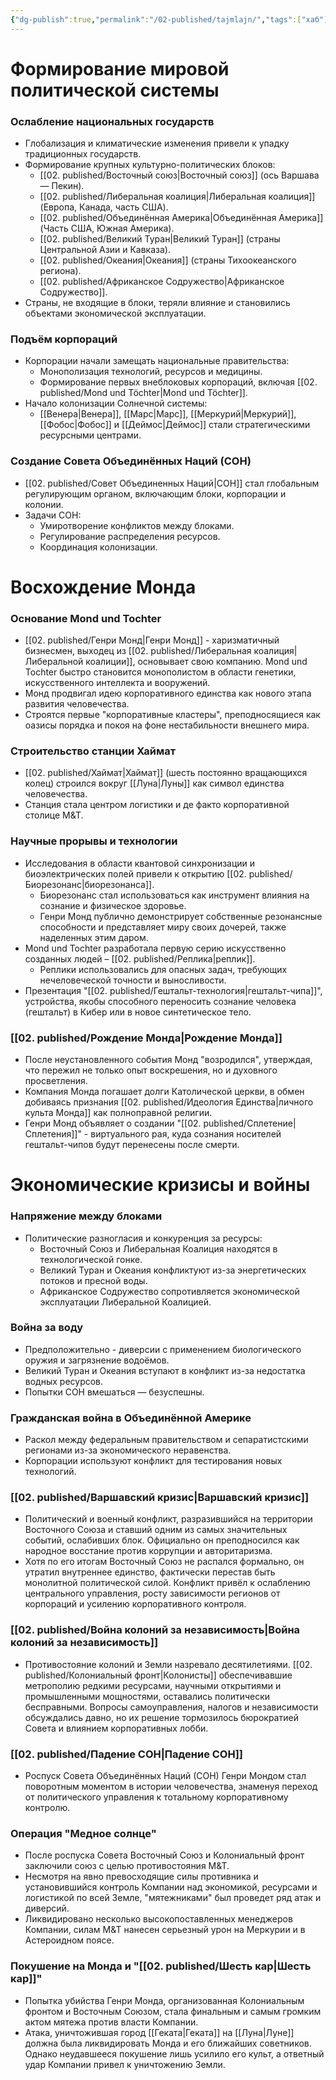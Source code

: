 ```yaml
---
{"dg-publish":true,"permalink":"/02-published/tajmlajn/","tags":["хаб"]}
---
```


# Формирование мировой политической системы

### Ослабление национальных государств
- Глобализация и климатические изменения привели к упадку традиционных государств.
- Формирование крупных культурно-политических блоков:
	- [[02. published/Восточный союз\|Восточный союз]] (ось Варшава — Пекин).
	- [[02. published/Либеральная коалиция\|Либеральная коалиция]] (Европа, Канада, часть США).
	- [[02. published/Объединённая Америка\|Объединённая Америка]] (Часть США, Южная Америка).
	- [[02. published/Великий Туран\|Великий Туран]] (страны Центральной Азии и Кавказа).
	- [[02. published/Океания\|Океания]] (страны Тихоокеанского региона).
	- [[02. published/Африканское Содружество\|Африканское Содружество]].
- Страны, не входящие в блоки, теряли влияние и становились объектами экономической эксплуатации.

### Подъём корпораций
- Корпорации начали замещать национальные правительства:
	- Монополизация технологий, ресурсов и медицины.
	- Формирование первых внеблоковых корпораций, включая [[02. published/Mond und Töchter\|Mond und Töchter]].
- Начало колонизации Солнечной системы:
  - [[Венера\|Венера]], [[Марс\|Марс]], [[Меркурий\|Меркурий]], [[Фобос\|Фобос]] и [[Деймос\|Деймос]] стали стратегическими ресурсными центрами.

### Создание Совета Объединённых Наций (СОН)
- [[02. published/Совет Объединенных Наций\|СОН]] стал глобальным регулирующим органом, включающим блоки, корпорации и колонии.
- Задачи СОН:
	- Умиротворение конфликтов между блоками.
	- Регулирование распределения ресурсов.
	- Координация колонизации.

# Восхождение Монда
### Основание Mond und Tochter
- [[02. published/Генри Монд\|Генри Монд]] - харизматичный бизнесмен, выходец из [[02. published/Либеральная коалиция\|Либеральной коалиции]], основывает свою компанию. Mond und Tochter быстро становится монополистом в области генетики, искусственного интеллекта и вооружений.
- Монд продвигал идею корпоративного единства как нового этапа развития человечества.
- Строятся первые "корпоративные кластеры", преподносящиеся как оазисы порядка и покоя на фоне нестабильности внешнего мира. 

### Строительство станции Хаймат
- [[02. published/Хаймат\|Хаймат]] (шесть постоянно вращающихся колец) строился вокруг [[Луна\|Луны]] как символ единства человечества.
- Станция стала центром логистики и де факто корпоративной столице M&T.

### Научные прорывы и технологии 
-  Исследования в области квантовой синхронизации и биоэлектрических полей привели к открытию [[02. published/Биорезонанс\|биорезонанса]]. 
	- Биорезонанс стал использоваться как инструмент влияния на сознание и физическое здоровье. 
	- Генри Монд публично демонстрирует собственные резонансные способности и представляет миру своих дочерей, также наделенных этим даром. 
- Mond und Tochter разработала первую серию искусственно созданных людей – [[02. published/Реплика\|реплик]]. 
	- Реплики использовались для опасных задач, требующих нечеловеческой точности и выносливости. 
- Презентация "[[02. published/Гештальт-технология\|гештальт-чипа]]", устройства, якобы способного переносить сознание человека (гештальт) в Кибер или в новое синтетическое тело.

### [[02. published/Рождение Монда\|Рождение Монда]]
- После неустановленного события Монд "возродился", утверждая, что пережил не только опыт воскрешения, но и духовного просветления.
- Компания Монда погашает долги Католической церкви, в обмен добиваясь признания [[02. published/Идеология Единства\|личного культа Монда]] как полноправной религии. 
- Генри Монд объявляет о создании "[[02. published/Сплетение\|Сплетения]]" - виртуального рая, куда сознания носителей гештальт-чипов будут перенесены после смерти.
# Экономические кризисы и войны
### Напряжение между блоками
- Политические разногласия и конкуренция за ресурсы:
	- Восточный Союз и Либеральная Коалиция находятся в технологической гонке.
	- Великий Туран и Океания конфликтуют из-за энергетических потоков и пресной воды.
	- Африканское Содружество сопротивляется экономической эксплуатации Либеральной Коалицией.
### Война за воду
- Предположительно - диверсии с применением биологического оружия и загрязнение водоёмов.
- Великий Туран и Океания вступают в конфликт из-за недостатка водных ресурсов.
- Попытки СОН вмешаться — безуспешны.
### Гражданская война в Объединённой Америке
- Раскол между федеральным правительством и сепаратистскими регионами из-за экономического неравенства.
- Корпорации используют конфликт для тестирования новых технологий.
### [[02. published/Варшавский кризис\|Варшавский кризис]]
- Политический и военный конфликт, разразившийся на территории Восточного Союза и ставший одним из самых значительных событий, ослабивших блок. Официально он преподносился как народное восстание против коррупции и авторитаризма.
- Хотя по его итогам Восточный Союз не распался формально, он утратил внутреннее единство, фактически перестав быть монолитной политической силой. Конфликт привёл к ослаблению центрального управления, росту зависимости регионов от корпораций и усилению корпоративного контроля.

### [[02. published/Война колоний за независимость\|Война колоний за независимость]] 
- Противостояние колоний и Земли назревало десятилетиями. [[02. published/Колониальный фронт\|Колонисты]] обеспечивавшие метрополию редкими ресурсами, научными открытиями и промышленными мощностями, оставались политически бесправными. Вопросы самоуправления, налогов и независимости обсуждались давно, но их решение тормозилось бюрократией Совета и влиянием корпоративных лобби.

### [[02. published/Падение СОН\|Падение СОН]]
- Роспуск Совета Объединённых Наций (СОН) Генри Мондом стал поворотным моментом в истории человечества, знаменуя переход от политического управления к тотальному корпоративному контролю.
### Операция "Медное солнце"
- После роспуска Совета Восточный Союз и Колониальный фронт заключили союз с целью противостояния M&T. 
- Несмотря на явно превосходящие силы противника и установившийся контроль Компании над экономикой, ресурсами и логистикой по всей Земле, "мятежниками" был проведет ряд атак и диверсий.
- Ликвидировано несколько высокопоставленных менеджеров Компании, силам M&T нанесен серьезный урон на Меркурии и в Астероидном поясе. 
### Покушение на Монда и "[[02. published/Шесть кар\|Шесть кар]]"
- Попытка убийства Генри Монда, организованная Колониальным фронтом и Восточным Союзом, стала финальным и самым громким актом мятежа против власти Компании. 
- Атака, уничтожившая город [[Геката\|Геката]] на [[Луна\|Луне]] должна была ликвидировать Монда и его ближайших советников. Однако неудавшееся покушение лишь усилило его культ, а ответный удар Компании привел к уничтожению Земли.
